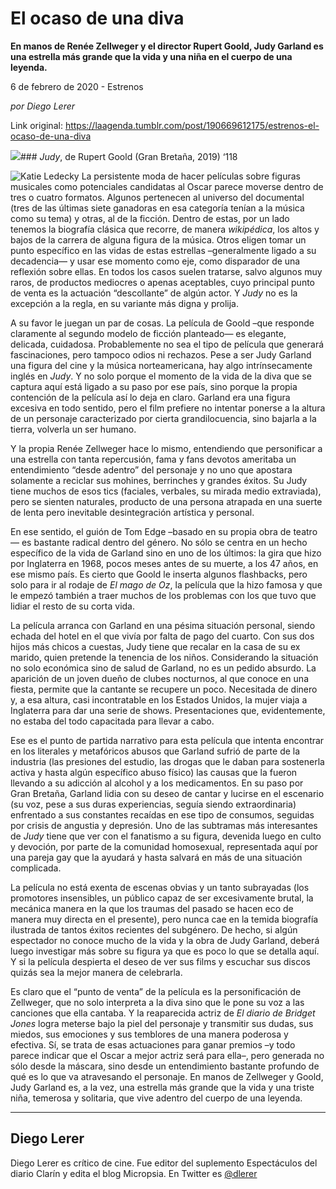# El ocaso de una diva

**En manos de Renée Zellweger y el director Rupert Goold, Judy Garland es una estrella más grande que la vida y una niña en el cuerpo de una leyenda.**

6 de febrero de 2020 - Estrenos

_por Diego Lerer_

Link original: https://laagenda.tumblr.com/post/190669612175/estrenos-el-ocaso-de-una-diva

![](https://64.media.tumblr.com/042633e416e1cee259f67d2b21f52769/e09909c81464a12d-4c/s500x750/eb12990e371032aa1b9210d642be9fa854f216a4.jpg)### *Judy*, de Rupert Goold (Gran Bretaña, 2019) ‘118

![Katie Ledecky](https://64.media.tumblr.com/e5ba4cbf05df0677724119a77587e93c/e09909c81464a12d-42/s400x600/ca6f8ff65dc0e428dd50011b7c4176920b9be817.jpg)
La persistente moda de hacer películas sobre figuras musicales como potenciales candidatas al Oscar parece moverse dentro de tres o cuatro formatos. Algunos pertenecen al universo del documental (tres de las últimas siete ganadoras en esa categoría tenían a la música como su tema) y otras, al de la ficción. Dentro de estas, por un lado tenemos la biografía clásica que recorre, de manera *wikipédica*, los altos y bajos de la carrera de alguna figura de la música. Otros eligen tomar un punto específico en las vidas de estas estrellas –generalmente ligado a su decadencia— y usar ese momento como eje, como disparador de una reflexión sobre ellas. En todos los casos suelen tratarse, salvo algunos muy raros, de productos mediocres o apenas aceptables, cuyo principal punto de venta es la actuación “descollante” de algún actor. Y *Judy* no es la excepción a la regla, en su variante más digna y prolija.

A su favor le juegan un par de cosas. La película de Goold –que responde claramente al segundo modelo de ficción planteado— es elegante, delicada, cuidadosa. Probablemente no sea el tipo de película que generará fascinaciones, pero tampoco odios ni rechazos. Pese a ser Judy Garland una figura del cine y la música norteamericana, hay algo intrínsecamente inglés en *Judy*. Y no solo porque el momento de la vida de la diva que se captura aquí está ligado a su paso por ese país, sino porque la propia contención de la película así lo deja en claro. Garland era una figura excesiva en todo sentido, pero el film prefiere no intentar ponerse a la altura de un personaje caracterizado por cierta grandilocuencia, sino bajarla a la tierra, volverla un ser humano.

Y la propia Renée Zellweger hace lo mismo, entendiendo que personificar a una estrella con tanta repercusión, fama y fans devotos ameritaba un entendimiento “desde adentro” del personaje y no uno que apostara solamente a reciclar sus mohines, berrinches y grandes éxitos. Su Judy tiene muchos de esos tics (faciales, verbales, su mirada medio extraviada), pero se sienten naturales, producto de una persona atrapada en una suerte de lenta pero inevitable desintegración artística y personal. 

En ese sentido, el guión de Tom Edge –basado en su propia obra de teatro— es bastante radical dentro del género. No sólo se centra en un hecho específico de la vida de Garland sino en uno de los últimos: la gira que hizo por Inglaterra en 1968, pocos meses antes de su muerte, a los 47 años, en ese mismo país. Es cierto que Goold le inserta algunos flashbacks, pero solo para ir al rodaje de *El mago de Oz*, la película que la hizo famosa y que le empezó también a traer muchos de los problemas con los que tuvo que lidiar el resto de su corta vida.

La película arranca con Garland en una pésima situación personal, siendo echada del hotel en el que vivía por falta de pago del cuarto. Con sus dos hijos más chicos a cuestas, Judy tiene que recalar en la casa de su ex marido, quien pretende la tenencia de los niños. Considerando la situación no solo económica sino de salud de Garland, no es un pedido absurdo. La aparición de un joven dueño de clubes nocturnos, al que conoce en una fiesta, permite que la cantante se recupere un poco. Necesitada de dinero y, a esa altura, casi incontratable en los Estados Unidos, la mujer viaja a Inglaterra para dar una serie de shows. Presentaciones que, evidentemente, no estaba del todo capacitada para llevar a cabo.

Ese es el punto de partida narrativo para esta película que intenta encontrar en los literales y metafóricos abusos que Garland sufrió de parte de la industria (las presiones del estudio, las drogas que le daban para sostenerla activa y hasta algún específico abuso físico) las causas que la fueron llevando a su adicción al alcohol y a los medicamentos. En su paso por Gran Bretaña, Garland lidia con su deseo de cantar y lucirse en el escenario (su voz, pese a sus duras experiencias, seguía siendo extraordinaria) enfrentado a sus constantes recaídas en ese tipo de consumos, seguidas por crisis de angustia y depresión. Uno de las subtramas más interesantes de *Judy* tiene que ver con el fanatismo a su figura, devenida luego en culto y devoción, por parte de la comunidad homosexual, representada aquí por una pareja gay que la ayudará y hasta salvará en más de una situación complicada.

La película no está exenta de escenas obvias y un tanto subrayadas (los promotores insensibles, un público capaz de ser excesivamente brutal, la mecánica manera en la que los traumas del pasado se hacen eco de manera muy directa en el presente), pero nunca cae en la temida biografía ilustrada de tantos éxitos recientes del subgénero. De hecho, si algún espectador no conoce mucho de la vida y la obra de Judy Garland, deberá luego investigar más sobre su figura ya que es poco lo que se detalla aquí. Y si la película despierta el deseo de ver sus films y escuchar sus discos quizás sea la mejor manera de celebrarla.

Es claro que el “punto de venta” de la película es la personificación de Zellweger, que no solo interpreta a la diva sino que le pone su voz a las canciones que ella cantaba. Y la reaparecida actriz de *El diario de Bridget Jones* logra meterse bajo la piel del personaje y transmitir sus dudas, sus miedos, sus emociones y sus temblores de una manera poderosa y efectiva. Sí, se trata de esas actuaciones para ganar premios –y todo parece indicar que el Oscar a mejor actriz será para ella–, pero generada no sólo desde la máscara, sino desde un entendimiento bastante profundo de qué es lo que va atravesando el personaje. En manos de Zellweger y Goold, Judy Garland es, a la vez, una estrella más grande que la vida y una triste niña, temerosa y solitaria, que vive adentro del cuerpo de una leyenda.

  




---

Diego Lerer
-----------

 Diego Lerer es crítico de cine. Fue editor del suplemento Espectáculos del diario Clarín y edita el blog Micropsia. En Twitter es [@dlerer](https://twitter.com/dlerer) 

